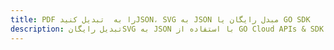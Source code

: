 ---title: PDF را به  تبدیل کنیدJSON، SVG به JSON مبدل رایگان یا GO SDKdescription: تبدیل رایگانSVG به JSON با استفاده از GO Cloud APIs & SDK همچنین اسناد PDF را در Cloud ایجاد، ویرایش و رندر کنید.---
